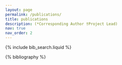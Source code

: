 ```yaml
---
layout: page
permalink: /publications/
title: publications
description: (*Corresponding Author †Project Lead)
nav: true
nav_order: 2
---
```


<!-- _pages/publications.md -->

<!-- Bibsearch Feature -->

{% include bib_search.liquid %}

<div class="publications">

{% bibliography %}

</div>
